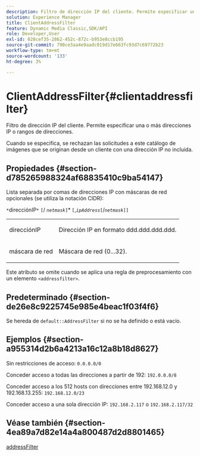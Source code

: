 ```yaml
---
description: Filtro de dirección IP del cliente. Permite especificar una o más direcciones IP o rangos de direcciones.
solution: Experience Manager
title: ClientAddressFilter
feature: Dynamic Media Classic,SDK/API
role: Developer,User
exl-id: 028cef35-2862-452c-872c-b953e8ccb195
source-git-commit: 790ce3aa4e9aadc019d17e663fc93d7c69772b23
workflow-type: tm+mt
source-wordcount: '133'
ht-degree: 3%

---
```


# ClientAddressFilter{#clientaddressfilter}

Filtro de dirección IP del cliente. Permite especificar una o más direcciones IP o rangos de direcciones.

Cuando se especifica, se rechazan las solicitudes a este catálogo de imágenes que se originan desde un cliente con una dirección IP no incluida.

## Propiedades {#section-d785265988324af68835410c9ba54147}

Lista separada por comas de direcciones IP con máscaras de red opcionales (se utiliza la notación CIDR):

`*`direcciónIP`*` `[`/ *`netmask`*`]`&#42; `[`,*`ipAddress`*`[`/*`netmask`*`]]`

<table id="simpletable_9F82BB0D42A9434883F2F70A2A92898C"> 
 <tr class="strow"> 
  <td class="stentry"> <p><span class="varname"> direcciónIP</span> </p> </td> 
  <td class="stentry"> <p>Dirección IP en formato <span class="varname"> ddd.ddd.ddd.ddd</span>. </p></td> 
 </tr> 
 <tr class="strow"> 
  <td class="stentry"> <p><span class="varname"> máscara de red</span> </p></td> 
  <td class="stentry"> <p>Máscara de red (0...32). </p></td> 
 </tr> 
</table>

Este atributo se omite cuando se aplica una regla de preprocesamiento con un elemento `<addressfilter>`.

## Predeterminado {#section-de26e8c9225745e985e4beac1f03f4f6}

Se hereda de `default::AddressFilter` si no se ha definido o está vacío.

## Ejemplos {#section-a955314d2b6a4213a16c12a8b18d8627}

Sin restricciones de acceso: `0.0.0.0/0`

Conceder acceso a todas las direcciones a partir de 192: `192.0.0.0/8`

Conceder acceso a los 512 hosts con direcciones entre 192.168.12.0 y 192.168.13.255: `192.168.12.0/23`

Conceder acceso a una sola dirección IP: `192.168.2.117` o `192.168.2.117/32`

## Véase también {#section-4ea89a7d82e14a4a800487d2d8801465}

[addressFilter](../../../../../is-api/image-catalog/image-serving-api-ref/c-image-catalog-reference/c-rule-set-reference/r-addressfilter-rule.md#reference-48c369f56ecd4034b410da5a94a9dfd1)
